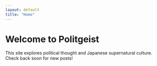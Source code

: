 ```yaml
---
layout: default
title: "Home"
---
```


# Welcome to Politgeist

This site explores political thought and Japanese supernatural culture.  
Check back soon for new posts!
